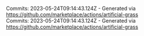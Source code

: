 Commits: 2023-05-24T09:14:43.124Z - Generated via https://github.com/marketplace/actions/artificial-grass
<br>
Commits: 2023-05-24T09:14:43.124Z - Generated via https://github.com/marketplace/actions/artificial-grass
<br>
